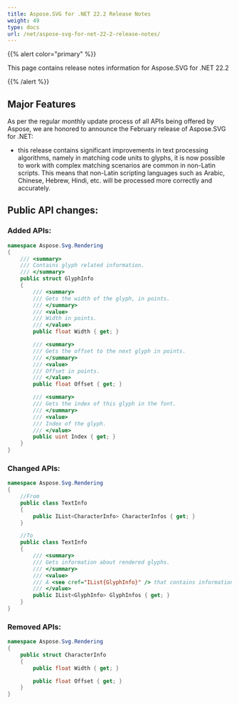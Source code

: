 ```yaml
---
title: Aspose.SVG for .NET 22.2 Release Notes
weight: 49
type: docs
url: /net/aspose-svg-for-net-22-2-release-notes/
---
```

{{% alert color="primary" %}}

This page contains release notes information for Aspose.SVG for .NET 22.2

{{% /alert %}}

## **Major Features**

As per the regular monthly update process of all APIs being offered by Aspose, we are honored to announce the February release of Aspose.SVG for .NET:

* this release contains significant improvements in text processing algorithms, namely in matching code units to glyphs, it is now possible to work with complex matching scenarios are common in non-Latin scripts. This means that non-Latin scripting languages such as Arabic, Chinese, Hebrew, Hindi, etc. will be processed more correctly and accurately.

## **Public API changes:**

### **Added APIs:**
```c#
namespace Aspose.Svg.Rendering
{
    /// <summary>
    /// Contains glyph related information.
    /// </summary>
    public struct GlyphInfo
    {
        /// <summary>
        /// Gets the width of the glyph, in points.
        /// </summary>
        /// <value>
        /// Width in points.
        /// </value>
        public float Width { get; }

        /// <summary>
        /// Gets the offset to the next glyph in points.
        /// </summary>
        /// <value>
        /// Offset in points.
        /// </value>
        public float Offset { get; }

        /// <summary>
        /// Gets the index of this glyph in the font.
        /// </summary>
        /// <value>
        /// Index of the glyph.
        /// </value>
        public uint Index { get; }
    }
}
```
### **Changed APIs:**

```c#
namespace Aspose.Svg.Rendering
{
    //From
    public class TextInfo
    {
        public IList<CharacterInfo> CharacterInfos { get; }
    }

    //To
    public class TextInfo
    {
        /// <summary>
        /// Gets information about rendered glyphs.
        /// </summary>
        /// <value>
        /// A <see cref="IList{GlyphInfo}" /> that contains information about rendered glyphs.
        /// </value>
        public IList<GlyphInfo> GlyphInfos { get; }
    }
}
```
### **Removed APIs:**

```c#
namespace Aspose.Svg.Rendering
{
    public struct CharacterInfo
    {
        public float Width { get; }

        public float Offset { get; }
    }
}
```
